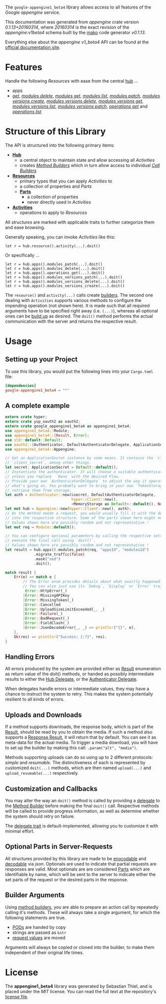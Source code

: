 <!---
DO NOT EDIT !
This file was generated automatically from 'src/mako/api/README.md.mako'
DO NOT EDIT !
-->
The `google-appengine1_beta4` library allows access to all features of the *Google appengine* service.

This documentation was generated from *appengine* crate version *0.1.13+20160314*, where *20160314* is the exact revision of the *appengine:v1beta4* schema built by the [mako](http://www.makotemplates.org/) code generator *v0.1.13*.

Everything else about the *appengine* *v1_beta4* API can be found at the
[official documentation site](https://cloud.google.com/appengine/docs/admin-api/).
# Features

Handle the following *Resources* with ease from the central [hub](http://byron.github.io/google-apis-rs/google_appengine1_beta4/struct.Appengine.html) ... 

* apps
 * [*get*](http://byron.github.io/google-apis-rs/google_appengine1_beta4/struct.AppGetCall.html), [*modules delete*](http://byron.github.io/google-apis-rs/google_appengine1_beta4/struct.AppModuleDeleteCall.html), [*modules get*](http://byron.github.io/google-apis-rs/google_appengine1_beta4/struct.AppModuleGetCall.html), [*modules list*](http://byron.github.io/google-apis-rs/google_appengine1_beta4/struct.AppModuleListCall.html), [*modules patch*](http://byron.github.io/google-apis-rs/google_appengine1_beta4/struct.AppModulePatchCall.html), [*modules versions create*](http://byron.github.io/google-apis-rs/google_appengine1_beta4/struct.AppModuleVersionCreateCall.html), [*modules versions delete*](http://byron.github.io/google-apis-rs/google_appengine1_beta4/struct.AppModuleVersionDeleteCall.html), [*modules versions get*](http://byron.github.io/google-apis-rs/google_appengine1_beta4/struct.AppModuleVersionGetCall.html), [*modules versions list*](http://byron.github.io/google-apis-rs/google_appengine1_beta4/struct.AppModuleVersionListCall.html), [*modules versions patch*](http://byron.github.io/google-apis-rs/google_appengine1_beta4/struct.AppModuleVersionPatchCall.html), [*operations get*](http://byron.github.io/google-apis-rs/google_appengine1_beta4/struct.AppOperationGetCall.html) and [*operations list*](http://byron.github.io/google-apis-rs/google_appengine1_beta4/struct.AppOperationListCall.html)




# Structure of this Library

The API is structured into the following primary items:

* **[Hub](http://byron.github.io/google-apis-rs/google_appengine1_beta4/struct.Appengine.html)**
    * a central object to maintain state and allow accessing all *Activities*
    * creates [*Method Builders*](http://byron.github.io/google-apis-rs/google_appengine1_beta4/trait.MethodsBuilder.html) which in turn
      allow access to individual [*Call Builders*](http://byron.github.io/google-apis-rs/google_appengine1_beta4/trait.CallBuilder.html)
* **[Resources](http://byron.github.io/google-apis-rs/google_appengine1_beta4/trait.Resource.html)**
    * primary types that you can apply *Activities* to
    * a collection of properties and *Parts*
    * **[Parts](http://byron.github.io/google-apis-rs/google_appengine1_beta4/trait.Part.html)**
        * a collection of properties
        * never directly used in *Activities*
* **[Activities](http://byron.github.io/google-apis-rs/google_appengine1_beta4/trait.CallBuilder.html)**
    * operations to apply to *Resources*

All *structures* are marked with applicable traits to further categorize them and ease browsing.

Generally speaking, you can invoke *Activities* like this:

```Rust,ignore
let r = hub.resource().activity(...).doit()
```

Or specifically ...

```ignore
let r = hub.apps().modules_patch(...).doit()
let r = hub.apps().modules_delete(...).doit()
let r = hub.apps().operations_get(...).doit()
let r = hub.apps().modules_versions_patch(...).doit()
let r = hub.apps().modules_versions_delete(...).doit()
let r = hub.apps().modules_versions_create(...).doit()
```

The `resource()` and `activity(...)` calls create [builders][builder-pattern]. The second one dealing with `Activities` 
supports various methods to configure the impending operation (not shown here). It is made such that all required arguments have to be 
specified right away (i.e. `(...)`), whereas all optional ones can be [build up][builder-pattern] as desired.
The `doit()` method performs the actual communication with the server and returns the respective result.

# Usage

## Setting up your Project

To use this library, you would put the following lines into your `Cargo.toml` file:

```toml
[dependencies]
google-appengine1_beta4 = "*"
```

## A complete example

```Rust
extern crate hyper;
extern crate yup_oauth2 as oauth2;
extern crate google_appengine1_beta4 as appengine1_beta4;
use appengine1_beta4::Module;
use appengine1_beta4::{Result, Error};
use std::default::Default;
use oauth2::{Authenticator, DefaultAuthenticatorDelegate, ApplicationSecret, MemoryStorage};
use appengine1_beta4::Appengine;

// Get an ApplicationSecret instance by some means. It contains the `client_id` and 
// `client_secret`, among other things.
let secret: ApplicationSecret = Default::default();
// Instantiate the authenticator. It will choose a suitable authentication flow for you, 
// unless you replace  `None` with the desired Flow.
// Provide your own `AuthenticatorDelegate` to adjust the way it operates and get feedback about 
// what's going on. You probably want to bring in your own `TokenStorage` to persist tokens and
// retrieve them from storage.
let auth = Authenticator::new(&secret, DefaultAuthenticatorDelegate,
                              hyper::Client::new(),
                              <MemoryStorage as Default>::default(), None);
let mut hub = Appengine::new(hyper::Client::new(), auth);
// As the method needs a request, you would usually fill it with the desired information
// into the respective structure. Some of the parts shown here might not be applicable !
// Values shown here are possibly random and not representative !
let mut req = Module::default();

// You can configure optional parameters by calling the respective setters at will, and
// execute the final call using `doit()`.
// Values shown here are possibly random and not representative !
let result = hub.apps().modules_patch(req, "appsId", "modulesId")
             .migrate_traffic(false)
             .mask("sed")
             .doit();

match result {
    Err(e) => match e {
        // The Error enum provides details about what exactly happened.
        // You can also just use its `Debug`, `Display` or `Error` traits
         Error::HttpError(_)
        |Error::MissingAPIKey
        |Error::MissingToken(_)
        |Error::Cancelled
        |Error::UploadSizeLimitExceeded(_, _)
        |Error::Failure(_)
        |Error::BadRequest(_)
        |Error::FieldClash(_)
        |Error::JsonDecodeError(_, _) => println!("{}", e),
    },
    Ok(res) => println!("Success: {:?}", res),
}

```
## Handling Errors

All errors produced by the system are provided either as [Result](http://byron.github.io/google-apis-rs/google_appengine1_beta4/enum.Result.html) enumeration as return value of 
the doit() methods, or handed as possibly intermediate results to either the 
[Hub Delegate](http://byron.github.io/google-apis-rs/google_appengine1_beta4/trait.Delegate.html), or the [Authenticator Delegate](http://byron.github.io/google-apis-rs/google_appengine1_beta4/../yup-oauth2/trait.AuthenticatorDelegate.html).

When delegates handle errors or intermediate values, they may have a chance to instruct the system to retry. This 
makes the system potentially resilient to all kinds of errors.

## Uploads and Downloads
If a method supports downloads, the response body, which is part of the [Result](http://byron.github.io/google-apis-rs/google_appengine1_beta4/enum.Result.html), should be
read by you to obtain the media.
If such a method also supports a [Response Result](http://byron.github.io/google-apis-rs/google_appengine1_beta4/trait.ResponseResult.html), it will return that by default.
You can see it as meta-data for the actual media. To trigger a media download, you will have to set up the builder by making
this call: `.param("alt", "media")`.

Methods supporting uploads can do so using up to 2 different protocols: 
*simple* and *resumable*. The distinctiveness of each is represented by customized 
`doit(...)` methods, which are then named `upload(...)` and `upload_resumable(...)` respectively.

## Customization and Callbacks

You may alter the way an `doit()` method is called by providing a [delegate](http://byron.github.io/google-apis-rs/google_appengine1_beta4/trait.Delegate.html) to the 
[Method Builder](http://byron.github.io/google-apis-rs/google_appengine1_beta4/trait.CallBuilder.html) before making the final `doit()` call. 
Respective methods will be called to provide progress information, as well as determine whether the system should 
retry on failure.

The [delegate trait](http://byron.github.io/google-apis-rs/google_appengine1_beta4/trait.Delegate.html) is default-implemented, allowing you to customize it with minimal effort.

## Optional Parts in Server-Requests

All structures provided by this library are made to be [enocodable](http://byron.github.io/google-apis-rs/google_appengine1_beta4/trait.RequestValue.html) and 
[decodable](http://byron.github.io/google-apis-rs/google_appengine1_beta4/trait.ResponseResult.html) via *json*. Optionals are used to indicate that partial requests are responses 
are valid.
Most optionals are are considered [Parts](http://byron.github.io/google-apis-rs/google_appengine1_beta4/trait.Part.html) which are identifiable by name, which will be sent to 
the server to indicate either the set parts of the request or the desired parts in the response.

## Builder Arguments

Using [method builders](http://byron.github.io/google-apis-rs/google_appengine1_beta4/trait.CallBuilder.html), you are able to prepare an action call by repeatedly calling it's methods.
These will always take a single argument, for which the following statements are true.

* [PODs][wiki-pod] are handed by copy
* strings are passed as `&str`
* [request values](http://byron.github.io/google-apis-rs/google_appengine1_beta4/trait.RequestValue.html) are moved

Arguments will always be copied or cloned into the builder, to make them independent of their original life times.

[wiki-pod]: http://en.wikipedia.org/wiki/Plain_old_data_structure
[builder-pattern]: http://en.wikipedia.org/wiki/Builder_pattern
[google-go-api]: https://github.com/google/google-api-go-client

# License
The **appengine1_beta4** library was generated by Sebastian Thiel, and is placed 
under the *MIT* license.
You can read the full text at the repository's [license file][repo-license].

[repo-license]: https://github.com/Byron/google-apis-rs/LICENSE.md
